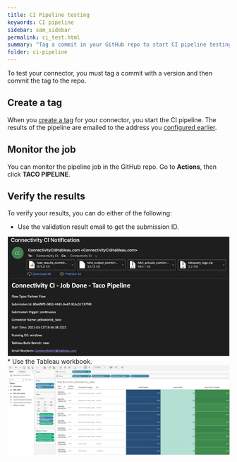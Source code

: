 ```yaml
---
title: CI Pipeline testing
keywords: CI pipeline
sidebar: sam_sidebar
permalink: ci_test.html
summary: "Tag a commit in your GitHub repo to start CI pipeline testing and verification jobs."
folder: ci-pipeline
---
```


To test your connector, you must tag a commit with a version and then commit the tag to the repo.
## Create a tag
When you [create a tag](https://docs.github.com/en/desktop/contributing-and-collaborating-using-github-desktop/managing-commits/managing-tags) for your connector, you start the CI pipeline. The results of the pipeline are emailed to the address you [configured earlier](./ci_configuration.html).

## Monitor the job
You can monitor the pipeline job in the GitHub repo. Go to **Actions**, then click **TACO PIPELINE**.
<!-- Include email, attachments (possibly show example of each), and also add section for Tuning/Fixing problems. -->


## Verify the results

To verify your results, you can do either of the following:

* Use the validation result email to get the submission ID.
<img src="images/connectivity_ci_pipeline_email.jpg" alt="" />
* Use the Tableau workbook.
<img src="images/connectivity_ci_workbook.png" alt="" />
